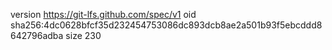 version https://git-lfs.github.com/spec/v1
oid sha256:4dc0628bfcf35d232454753086dc893dcb8ae2a501b93f5ebcddd8642796adba
size 230

